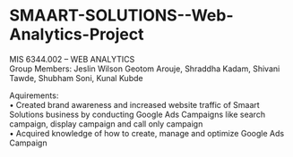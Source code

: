 # SMAART-SOLUTIONS--Web-Analytics-Project
MIS 6344.002 – WEB ANALYTICS <br/>
Group Members: Jeslin Wilson Geotom Arouje, Shraddha Kadam, Shivani Tawde, Shubham Soni, Kunal Kubde <br/>

Aquirements:<br/>
• Created brand awareness and increased website traffic of Smaart Solutions business by conducting Google Ads Campaigns like search campaign, display campaign and call only campaign <br/>
• Acquired knowledge of how to create, manage and optimize Google Ads Campaign
